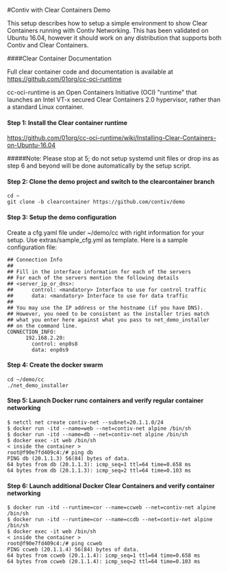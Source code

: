 
#Contiv with Clear Containers Demo

This setup describes how to setup a simple environment to show Clear Containers running with Contiv Networking. This has been validated on Ubuntu 16.04, however it should work on any distribution that supports both Contiv and Clear Containers.

####Clear Container Documentation

Full clear container code and documentation is available at https://github.com/01org/cc-oci-runtime

cc-oci-runtime is an Open Containers Initiative (OCI) "runtime" that launches an Intel VT-x secured Clear Containers 2.0 hypervisor, rather than a standard Linux container. 

#### Step 1: Install the Clear container runtime

https://github.com/01org/cc-oci-runtime/wiki/Installing-Clear-Containers-on-Ubuntu-16.04

#####Note: Please stop at 5; do not setup systemd unit files or drop ins as step 6 and beyond will be done automatically by the setup script.

#### Step 2: Clone the demo project and switch to the clearcontainer branch

```
cd ~
git clone -b clearcontainer https://github.com/contiv/demo 
```

#### Step 3: Setup the demo configuration

Create a cfg.yaml file under ~/demo/cc with right information for your setup. Use extras/sample_cfg.yml as template. Here is a sample configuration file:

```
## Connection Info
##
## Fill in the interface information for each of the servers
## For each of the servers mention the following details
## <server_ip_or_dns>:
##      control: <mandatory> Interface to use for control traffic
##      data: <mandatory> Interface to use for data traffic
##
## You may use the IP address or the hostname (if you have DNS).
## However, you need to be consistent as the installer tries match
## what you enter here against what you pass to net_demo_installer
## on the command line.
CONNECTION_INFO:
      192.168.2.20:
        control: enp0s8
        data: enp0s9
```

#### Step 4: Create the docker swarm 

```
cd ~/demo/cc
./net_demo_installer
```

#### Step 5: Launch Docker runc containers and verify regular container networking

```
$ netctl net create contiv-net --subnet=20.1.1.0/24
$ docker run -itd --name=web --net=contiv-net alpine /bin/sh
$ docker run -itd --name=db --net=contiv-net alpine /bin/sh
$ docker exec -it web /bin/sh
< inside the container >
root@f90e7fd409c4:/# ping db
PING db (20.1.1.3) 56(84) bytes of data.
64 bytes from db (20.1.1.3): icmp_seq=1 ttl=64 time=0.658 ms
64 bytes from db (20.1.1.3): icmp_seq=2 ttl=64 time=0.103 ms
```

#### Step 6: Launch additional Docker Clear Containers and verify container networking

```
$ docker run -itd --runtime=cor --name=ccweb --net=contiv-net alpine /bin/sh
$ docker run -itd --runtime=cor --name=ccdb --net=contiv-net alpine /bin/sh
$ docker exec -it web /bin/sh
< inside the container >
root@f90e7fd409c4:/# ping ccweb
PING ccweb (20.1.1.4) 56(84) bytes of data.
64 bytes from ccweb (20.1.1.4): icmp_seq=1 ttl=64 time=0.658 ms
64 bytes from ccweb (20.1.1.4): icmp_seq=2 ttl=64 time=0.103 ms
```
